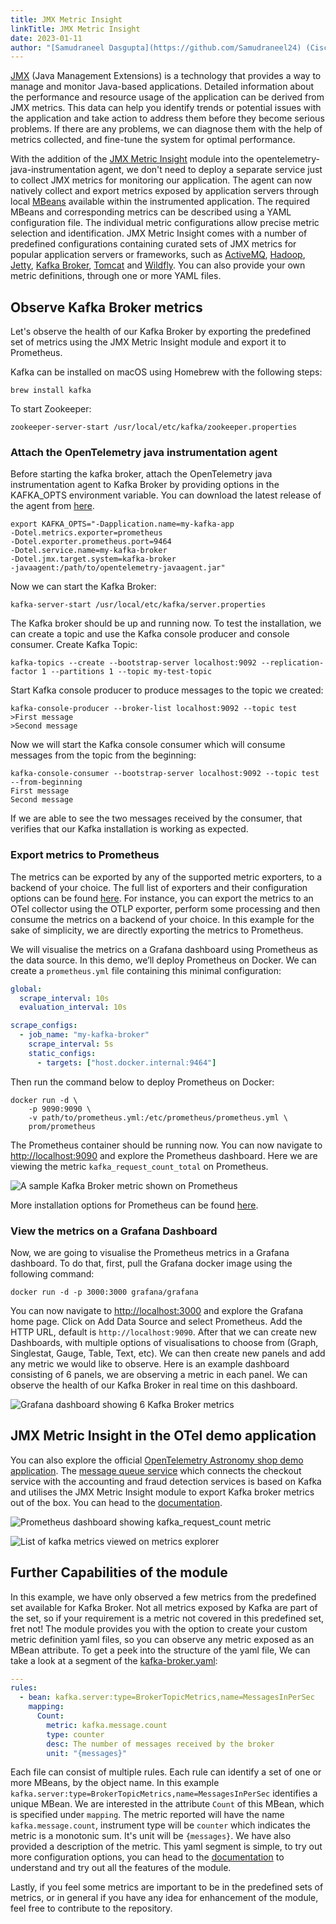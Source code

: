 ```yaml
---
title: JMX Metric Insight
linkTitle: JMX Metric Insight
date: 2023-01-11
author: "[Samudraneel Dasgupta](https://github.com/Samudraneel24) (Cisco)"
---
```


[JMX](https://www.oracle.com/technical-resources/articles/javase/jmx.html) (Java
Management Extensions) is a technology that provides a way to manage and monitor
Java-based applications. Detailed information about the performance and resource
usage of the application can be derived from JMX metrics. This data can help you
identify trends or potential issues with the application and take action to
address them before they become serious problems. If there are any problems, we
can diagnose them with the help of metrics collected, and fine-tune the system
for optimal performance.

With the addition of the
[JMX Metric Insight](https://github.com/open-telemetry/opentelemetry-java-instrumentation/tree/main/instrumentation/jmx-metrics)
module into the opentelemetry-java-instrumentation agent, we don't need to
deploy a separate service just to collect JMX metrics for monitoring our
application. The agent can now natively collect and export metrics exposed by
application servers through local
[MBeans](https://docs.oracle.com/javase/tutorial/jmx/mbeans/index.html)
available within the instrumented application. The required MBeans and
corresponding metrics can be described using a YAML configuration file. The
individual metric configurations allow precise metric selection and
identification. JMX Metric Insight comes with a number of predefined
configurations containing curated sets of JMX metrics for popular application
servers or frameworks, such as
[ActiveMQ](https://github.com/open-telemetry/opentelemetry-java-instrumentation/blob/main/instrumentation/jmx-metrics/javaagent/activemq.md),
[Hadoop](https://github.com/open-telemetry/opentelemetry-java-instrumentation/blob/main/instrumentation/jmx-metrics/javaagent/hadoop.md),
[Jetty](https://github.com/open-telemetry/opentelemetry-java-instrumentation/blob/main/instrumentation/jmx-metrics/javaagent/jetty.md),
[Kafka Broker](https://github.com/open-telemetry/opentelemetry-java-instrumentation/blob/main/instrumentation/jmx-metrics/javaagent/kafka-broker.md),
[Tomcat](https://github.com/open-telemetry/opentelemetry-java-instrumentation/blob/main/instrumentation/jmx-metrics/javaagent/tomcat.md)
and
[Wildfly](https://github.com/open-telemetry/opentelemetry-java-instrumentation/blob/main/instrumentation/jmx-metrics/javaagent/wildfly.md).
You can also provide your own metric definitions, through one or more YAML
files.

## Observe Kafka Broker metrics

Let's observe the health of our Kafka Broker by exporting the predefined set of
metrics using the JMX Metric Insight module and export it to Prometheus.

Kafka can be installed on macOS using Homebrew with the following steps:

```shell
brew install kafka
```

To start Zookeeper:

```shell
zookeeper-server-start /usr/local/etc/kafka/zookeeper.properties
```

### Attach the OpenTelemetry java instrumentation agent

Before starting the kafka broker, attach the OpenTelemetry java instrumentation
agent to Kafka Broker by providing options in the KAFKA_OPTS environment
variable. You can download the latest release of the agent from
[here](https://github.com/open-telemetry/opentelemetry-java-instrumentation/releases).

```shell
export KAFKA_OPTS="-Dapplication.name=my-kafka-app
-Dotel.metrics.exporter=prometheus
-Dotel.exporter.prometheus.port=9464
-Dotel.service.name=my-kafka-broker
-Dotel.jmx.target.system=kafka-broker
-javaagent:/path/to/opentelemetry-javaagent.jar"
```

Now we can start the Kafka Broker:

```shell
kafka-server-start /usr/local/etc/kafka/server.properties
```

The Kafka broker should be up and running now. To test the installation, we can
create a topic and use the Kafka console producer and console consumer. Create
Kafka Topic:

```shell
kafka-topics --create --bootstrap-server localhost:9092 --replication-factor 1 --partitions 1 --topic my-test-topic
```

Start Kafka console producer to produce messages to the topic we created:

```shell
kafka-console-producer --broker-list localhost:9092 --topic test
>First message
>Second message
```

Now we will start the Kafka console consumer which will consume messages from
the topic from the beginning:

```shell
kafka-console-consumer --bootstrap-server localhost:9092 --topic test --from-beginning
First message
Second message
```

If we are able to see the two messages received by the consumer, that verifies
that our Kafka installation is working as expected.

### Export metrics to Prometheus

The metrics can be exported by any of the supported metric exporters, to a
backend of your choice. The full list of exporters and their configuration
options can be found
[here](https://github.com/open-telemetry/opentelemetry-java/blob/main/sdk-extensions/autoconfigure/README.md#exporters).
For instance, you can export the metrics to an OTel collector using the OTLP
exporter, perform some processing and then consume the metrics on a backend of
your choice. In this example for the sake of simplicity, we are directly
exporting the metrics to Prometheus.

We will visualise the metrics on a Grafana dashboard using Prometheus as the
data source. In this demo, we’ll deploy Prometheus on Docker. We can create a
`prometheus.yml` file containing this minimal configuration:

```yaml
global:
  scrape_interval: 10s
  evaluation_interval: 10s

scrape_configs:
  - job_name: "my-kafka-broker"
    scrape_interval: 5s
    static_configs:
      - targets: ["host.docker.internal:9464"]
```

Then run the command below to deploy Prometheus on Docker:

```shell
docker run -d \
    -p 9090:9090 \
    -v path/to/prometheus.yml:/etc/prometheus/prometheus.yml \
    prom/prometheus
```

The Prometheus container should be running now. You can now navigate to
[http://localhost:9090](http://localhost:9090) and explore the Prometheus
dashboard. Here we are viewing the metric `kafka_request_count_total` on
Prometheus.

![A sample Kafka Broker metric shown on Prometheus](prometheus.png)

More installation options for Prometheus can be found
[here](https://prometheus.io/docs/prometheus/latest/installation/).

### View the metrics on a Grafana Dashboard

Now, we are going to visualise the Prometheus metrics in a Grafana dashboard. To
do that, first, pull the Grafana docker image using the following command:

```shell
docker run -d -p 3000:3000 grafana/grafana
```

You can now navigate to [http://localhost:3000](http://localhost:3000) and
explore the Grafana home page. Click on Add Data Source and select Prometheus.
Add the HTTP URL, default is `http://localhost:9090`. After that we can create
new Dashboards, with multiple options of visualisations to choose from (Graph,
Singlestat, Gauge, Table, Text, etc). We can then create new panels and add any
metric we would like to observe. Here is an example dashboard consisting of 6
panels, we are observing a metric in each panel. We can observe the health of
our Kafka Broker in real time on this dashboard.

![Grafana dashboard showing 6 Kafka Broker metrics](grafana.png)

## JMX Metric Insight in the OTel demo application

You can also explore the official
[OpenTelemetry Astronomy shop demo application](https://github.com/open-telemetry/opentelemetry-demo).
The
[message queue service](https://github.com/open-telemetry/opentelemetry-demo/tree/main/src/kafka)
which connects the checkout service with the accounting and fraud detection
services is based on Kafka and utilises the JMX Metric Insight module to export
Kafka broker metrics out of the box. You can head to the
[documentation](https://github.com/open-telemetry/opentelemetry-demo/blob/main/docs/services/kafka.md).

![Prometheus dashboard showing kafka_request_count metric](kafka-request-count-dashboard.png)

![List of kafka metrics viewed on metrics explorer](metrics-explorer.png)

## Further Capabilities of the module

In this example, we have only observed a few metrics from the predefined set
available for Kafka Broker. Not all metrics exposed by Kafka are part of the
set, so if your requirement is a metric not covered in this predefined set, fret
not! The module provides you with the option to create your custom metric
definition yaml files, so you can observe any metric exposed as an MBean
attribute. To get a peek into the structure of the yaml file, We can take a look
at a segment of the
[kafka-broker.yaml](https://github.com/open-telemetry/opentelemetry-java-instrumentation/blob/main/instrumentation/jmx-metrics/javaagent/src/main/resources/jmx/rules/kafka-broker.yaml):

```yaml
---
rules:
  - bean: kafka.server:type=BrokerTopicMetrics,name=MessagesInPerSec
    mapping:
      Count:
        metric: kafka.message.count
        type: counter
        desc: The number of messages received by the broker
        unit: "{messages}"
```

Each file can consist of multiple rules. Each rule can identify a set of one or
more MBeans, by the object name. In this example
`kafka.server:type=BrokerTopicMetrics,name=MessagesInPerSec` identifies a unique
MBean. We are interested in the attribute `Count` of this MBean, which is
specified under `mapping`. The metric reported will have the name
`kafka.message.count`, instrument type will be `counter` which indicates the
metric is a monotonic sum. It's unit will be `{messages}`. We have also provided
a description of the metric. This yaml segment is simple, to try out more
configuration options, you can head to the
[documentation](https://github.com/open-telemetry/opentelemetry-java-instrumentation/blob/main/instrumentation/jmx-metrics/javaagent/README.md)
to understand and try out all the features of the module.

Lastly, if you feel some metrics are important to be in the predefined sets of
metrics, or in general if you have any idea for enhancement of the module, feel
free to contribute to the repository.

